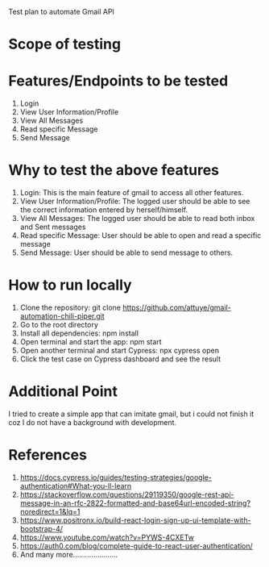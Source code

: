 Test plan to automate Gmail API
# Scope of testing
# Features/Endpoints to be tested
1. Login
2. View User Information/Profile
3. View All Messages
4. Read specific Message
5. Send Message

# Why to test the above features
1. Login: This is the main feature of gmail to access all other features.
2. View User Information/Profile: The logged user should be able to see the correct information entered by herself/himself.
3. View All Messages: The logged user should be able to read both inbox and Sent messages
4. Read specific Message: User should be able to open and read a specific message
5. Send Message: User should be able to send message to others.

# How to run locally
1. Clone the repository: git clone https://github.com/attuye/gmail-automation-chili-piper.git
2. Go to the root directory
3. Install all dependencies: npm install
4. Open terminal and start the app: npm start
5. Open another terminal and start Cypress: npx cypress open
6. Click the test case on Cypress dashboard and see the result

# Additional Point
I tried to create a simple app that can imitate gmail, but i could not finish it coz I do not have a background with development.

# References
1. https://docs.cypress.io/guides/testing-strategies/google-authentication#What-you-ll-learn
2. https://stackoverflow.com/questions/29119350/google-rest-api-message-in-an-rfc-2822-formatted-and-base64url-encoded-string?noredirect=1&lq=1
3. https://www.positronx.io/build-react-login-sign-up-ui-template-with-bootstrap-4/
4. https://www.youtube.com/watch?v=PYWS-4CXETw
5. https://auth0.com/blog/complete-guide-to-react-user-authentication/
6. And many more......................